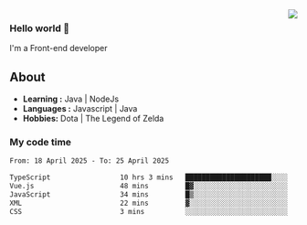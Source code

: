 <img align='right' src="https://github-readme-stats.vercel.app/api?username=jumodada&show_icons=true&theme=vue">

### Hello world 👋

I'm a Front-end developer 
    
## About
-  **Learning :** Java | NodeJs
-  **Languages :** Javascript | Java
-  **Hobbies:** Dota | The Legend of Zelda

### My code time

<!--START_SECTION:waka-->

```txt
From: 18 April 2025 - To: 25 April 2025

TypeScript                 10 hrs 3 mins   █████████████████████░░░░   84.17 %
Vue.js                     48 mins         █▓░░░░░░░░░░░░░░░░░░░░░░░   06.80 %
JavaScript                 34 mins         █▒░░░░░░░░░░░░░░░░░░░░░░░   04.77 %
XML                        22 mins         ▓░░░░░░░░░░░░░░░░░░░░░░░░   03.07 %
CSS                        3 mins          ░░░░░░░░░░░░░░░░░░░░░░░░░   00.51 %
```

<!--END_SECTION:waka-->
